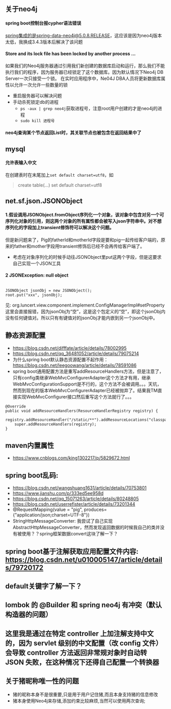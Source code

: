 ## 关于neo4j
#### spring boot控制台报cypher语法错误
spring集成的是spring-data-neo4j@5.0.8.RELEASE，这应该是因为neo4j版本太低，我换成3.4.3版本后解决了该问题
#### Store and its lock file has been locked by another process ...
如果我们的Neo4j服务器通过引用我们新创建的数据库启动和运行，那么我们不能执行我们的程序，因为服务器已经锁定了这个数据库。因为默认情况下Neo4j DB Server一次只接受一个锁。 在实时应用程序中，Ne04J DBA人员将更新数据库属性以允许一次允许一些数量的锁
* 重启服务器可以解决问题
* 手动杀死锁定db的进程
    * ```ps -aux | grep neo4j```获取进程号，注意root用户创建的才是neo4j的进程
    * ```sudo kill 进程号```
#### neo4j查询某个节点返回List时，其关联节点也被包含在返回结果中了

## mysql
#### 允许表输入中文
在创建表时在末尾加上```set default charset=utf8```，如
> create table(...) set default charset=utf8

## net.sf.json.JSONObject
#### 1.假设调用JSONObject.fromObject序列化一个对象，该对象中包含对另一个可序列化对象的引用，则这两个对象的所有属性都会被写入json字符串中。对不想序列化的字段加上transient修饰符可以解决这个问题。
但是新问题来了，Pig的fatherId和motherId字段是要和pig一起传给客户端的，原来的father和mother字段用transient修饰后已经不会再传给客户端了。
* 考虑在对象序列化的时候手动往JSONObject里put这两个字段，但是这要求自己实现一个JSON工具
#### 2 JSONException: null object
<pre><code>
JSONObject jsonObj = new JSONObject();
root.put("xxx", jsonObj);
</code></pre>
见: org.luncert.view.component.implement.ConfigManagerImpl#setProperty
这里会直接报错，因为jsonObj为“空”，这是这个包定义的“空”，即这个jsonObj内没有任何键值对。所以只有有键值对的jsonObj才能内嵌到另一个jsonObj中。

## 静态资源配置
* https://blog.csdn.net/difffate/article/details/78002995
* https://blog.csdn.net/qq_36481052/article/details/79075214
* 为什么spring boot默认静态资源配置不起作用：https://blog.csdn.net/leegoowang/article/details/78591086
* spring boot通用配置方法是重写addResourceHandlers方法，但是注意了，只有config类继承WebMvcConfigurerAdapter这个方法才有用，继承WebMvcConfigurationSupport是不行的，这个方法不会被调用。。。天坑，然而到现在的版本WebMvcConfigurerAdapter已经被抛弃了。结果我TM直接实现WebMvcConfigurer接口然后重写这个方法就行了。。。
<pre><code>@Override
public void addResourceHandlers(ResourceHandlerRegistry registry) {
    registry.addResourceHandler("/static/**").addResourceLocations("classpath:/static/");
    super.addResourceHandlers(registry);
}
</code></pre>

## maven内置属性
* https://www.cnblogs.com/king1302217/p/5829672.html

## spring boot乱码:
* https://blog.csdn.net/wangshuang1631/article/details/70753801
* https://www.jianshu.com/p/333ed5ee958d
* https://blog.csdn.net/qq_15071263/article/details/80248805
* https://blog.csdn.net/userrefister/article/details/73201344
* @RequestMapping(value = "pig", produces={"application/json;charset=UTF-8"})
* StringHttpMessageConverter: 我尝试了自己实现AbstractHttpMessageConverter，然而发现返回数据的时候我自己的类并没有被使用？？spring框架数据convert这块了解一下？
 

## spring boot基于注解获取应用配置文件内容: https://blog.csdn.net/u010005147/article/details/79720172

## default关键字了解一下？

## lombok 的 @Builder 和 spring neo4j 有冲突（默认构造器的问题）

## 这里我是通过在特定 controller 上加注解支持中文的，因为 servlet 级别的中文配置（改 config 文件）会导致 controller 方法返回非常规对象时自动转 JSON 失败，在这种情况下还得自己配置一个转换器

## 关于猪昵称唯一性的问题
* 猪的昵称本身不是很重要,只是用于用户记住猪,而且本身支持猪的信息修改
* 猪本身使用Neo4j来存储,添加约束比较麻烦,当然可以使用两次查询;